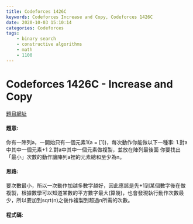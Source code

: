 ```yaml
---
title: Codeforces 1426C
keywords: Codeforces Increase and Copy, Codeforces 1426C
date: 2020-10-03 15:10:14
categories: Codeforces
tags:
    - binary search
    - constructive algorithms
    - math
    - 1100
---
```

# Codeforces 1426C - Increase and Copy
[題目網址](https://codeforces.com/problemset/problem/1426/C)

#### 題意:
你有一陣列a，一開始只有一個元素1(a = [1])，每次動作你能做以下一種事:
1.對a中其中一個元素+1
2.對a中其中一個元素做複製，並放在陣列最後面
你要找出「最小」次數的動作讓陣列a裡的元素總和至少為n。
<!-- more -->
#### 思路:
要次數最小，所以一次動作加越多數字越好，因此應該是先+1到某個數字後在做複製，根據數學可以知道某數的平方數字最大(算幾)，也會發現執行動作次數最少，所以要加到sqrt(n)之後作複製到超過n所需的次數。
#### 程式碼:
<script src="https://gist.github.com/zxzxcc112/6e6e6cc5ae4c3bd72ddfc6b89c8d648b.js"></script>